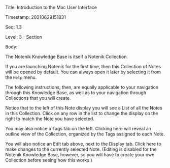 Title:  Introduction to the Mac User Interface

Timestamp: 20210629151831

Seq:    1.3

Level:  3 - Section

Body: 

The Notenik Knowledge Base is itself a Notenik Collection. 

If you are launching Notenik for the first time, then this Collection of Notes will be opened by default. You can always open it later by selecting it from the `Help` menu. 

The following instructions, then, are equally applicable to your navigation through this Knowledge Base, as well as to your navigation through Collections that you will create. 

Notice that to the left of this Note display you will see a List of all the Notes in this Collection. Click on any row in the list to change the display on the right to match the Note you have selected. 

You may also notice a Tags tab on the left. Clicking here will reveal an outline view of the Collection, organized by the Tags assigned to each Note. 

You will also notice an Edit tab above, next to the Display tab. Click here to make changes to the currently selected Note. (Editing is disabled for the Notenik Knowledge Base, however, so you will have to create your own Collection before seeing how this works.)

